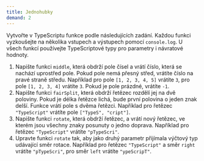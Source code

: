 ```yaml
---
title: Jednohubky
demand: 2
---
```


Vytvořte v TypeScriptu funkce podle následujících zadání. Každou funkci vyzkoušejte na několika vstupech a výstupech pomocí `console.log`. U všech funkcí používejte TypeScriptové typy pro parametry i návratové hodnoty.

1. Napište funkci `middle`, která obdrží pole čísel a vrátí číslo, která se nachází uprostřed pole. Pokud pole nemá přesný střed, vrátíte číslo na pravé straně středu. Například pro pole `[1, 2, 3, 4, 5]` vrátíte `3`, pro pole `[1, 2, 3, 4]` vrátíte `3`. Pokud je pole prázdné, vrátíte `-1`.
1. Napište funkci `fairSplit`, která obdrží řetězec rozdělí jej na dvě poloviny. Pokud je délka řetězce lichá, bude první polovina o jeden znak delší. Funkce vrátí pole s dvěma řetězci. Například pro řetězec `"TypeScript"` vrátíte pole `["TypeS", "cript"]`.
1. Napište funkci `rotate`, která obdrží řetězec, a vrátí nový řetězec, ve kterém jsou všechny znaky posunuty o jedno doprava. Například pro řetězec `"TypeScript"` vrátíte `"pTypeScri"`.
1. Upravte funkci `rotate` tak, aby jako druhý parametr přijímala výčtový typ udávající směr rotace. Například pro řetězec `"TypeScript"` a směr `right` vrátíte `"pTypeScri"`, pro směr `left` vrátíte `"ypeScripT"`.


